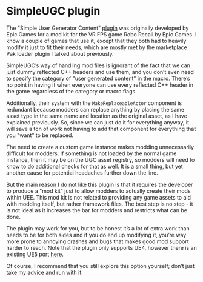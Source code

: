 # SimpleUGC plugin
The "Simple User Generator Content" [plugin](https://forums.unrealengine.com/t/inside-unreal-adding-mod-support-with-the-simple-ugc-plugin/147657/57) was originally developed by Epic Games for a mod kit for the VR FPS game Robo Recall by Epic Games. I know a couple of games that use it, except that they both had to heavily modify it just to fit their needs, which are mostly met by the marketplace Pak loader plugin I talked about previously. 

SimpleUGC’s way of handling mod files is ignorant of the fact that we can just dummy reflected C++ headers and use them, and you don’t even need to specify the category of "user generated content" in the macro. There’s no point in having it when everyone can use every reflected C++ header in the game regardless of the category or macro flags. 

Additionally, their system with the `MakeReplaceableActor` component is redundant because modders can replace anything by placing the same asset type in the same name and location as the original asset, as I have explained previously. So, since we can just do it for everything anyway, it will save a ton of work not having to add that component for everything that you "want" to be replaced.

The need to create a custom game instance makes modding unnecessarily difficult for modders. If something is not loaded by the normal game instance, then it may be on the UGC asset registry, so modders will need to know to do additional checks for that as well. It is a small thing, but yet another cause for potential headaches further down the line.

But the main reason I do not like this plugin is that it requires the developer to produce a "mod kit" just to allow modders to actually create their mods within UEE. This mod kit is not related to providing any game assets to aid with modding itself, but rather framework files. The best step is no step - it is not ideal as it increases the bar for modders and restricts what can be done. 

The plugin may work for you, but to be honest it’s a lot of extra work than needs to be for both sides and if you do end up modifying it, you’re way more prone to annoying crashes and bugs that makes good mod support harder to reach. Note that the plugin only supports UE4, however there is an existing UE5 port [here](https://github.com/TheHellcat/UE5-SimpleUGC/).

Of course, I recommend that you still explore this option yourself; don’t just take my advice and run with it. 